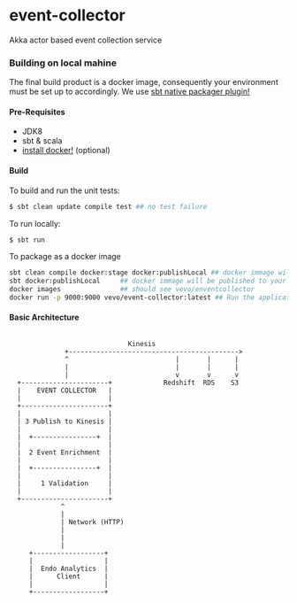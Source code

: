 # event-collector

Akka actor based event collection service

### Building on local mahine
The final build product is a docker image, consequently your environment must be set up to accordingly.
We use [sbt native packager plugin!](http://www.scala-sbt.org/sbt-native-packager/index.html)
#### Pre-Requisites
- JDK8
- sbt & scala
- [install docker!](https://viget.com/extend/how-to-use-docker-on-os-x-the-missing-guide) (optional)


#### Build
To build and run the unit tests:

```sh
$ sbt clean update compile test ## no test failure
```

To run locally:

```sh
$ sbt run
```

To package as a docker image

```sh
sbt clean compile docker:stage docker:publishLocal ## docker immage will be in the $prject/target/docker
sbt docker:publishLocal     ## docker immage will be published to your local repo
docker images               ## should see vevo/enventcollector
docker run -p 9000:9000 vevo/event-collector:latest ## Run the application in docker locally
```

#### Basic Architecture

```

                              Kinesis
              +------------------------------------------->
              ^                           |       |      |
              |                           |       |      |
              |                           v       v      v
  +----------------------+             Redshift  RDS    S3
  |    EVENT COLLECTOR   |
  |                      |
  +----------------------+
  |                      |
  | 3 Publish to Kinesis |
  |                      |
  |  +----------------+  |
  |                      |
  |  2 Event Enrichment  |
  |                      |
  |  +----------------+  |
  |                      |
  |     1 Validation     |
  |                      |
  +----------------------+
             ^
             |
             | Network (HTTP)
             |
             |
             |
     +------------------+
     |                  |
     |  Endo Analytics  |
     |      Client      |
     |                  |
     +------------------+
```
